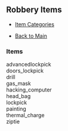 ## Robbery Items

- [Item Categories](../ITEMS.md)

- [Back to Main](../../README.md)

### Items

advancedlockpick  
doors_lockpick  
drill  
gas_mask  
hacking_computer  
head_bag  
lockpick  
painting  
thermal_charge  
ziptie
